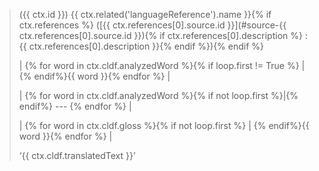 <blockquote>
({{ ctx.id }}) {{ ctx.related('languageReference').name }}{% if ctx.references %}
 ([{{ ctx.references[0].source.id }}](#source-{{ ctx.references[0].source.id }}){% if ctx.references[0].description %}
: {{ ctx.references[0].description }}{% endif %}){% endif %}


| {% for word in ctx.cldf.analyzedWord %}{% if loop.first != True %} | {% endif%}{{ word }}{% endfor %} |

| {% for word in ctx.cldf.analyzedWord %}{% if not loop.first %}|{% endif%} --- {% endfor %} |

| {% for word in ctx.cldf.gloss %}{% if not loop.first %} | {% endif%}{{ word }}{% endfor %} |


‘{{ ctx.cldf.translatedText }}’
</blockquote>
